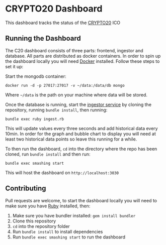 # CRYPTO20 Dashboard

This dashboard tracks the status of the [CRYPTO20](https://www.crypto20.com) ICO

## Running the Dashboard

The C20 dashboard consists of three parts: frontend, ingestor and database. All parts are distributed as docker containers. In order to spin up the dashboard locally you will need [Docker](https://www.docker.com/) installed. Follow these steps to set it up:

Start the mongodb container:

```
docker run -d -p 27017:27017 -v ~/data:/data/db mongo
```

Where `~/data` is the path on your machine where data will be stored.

Once the database is running, start the [ingestor service](https://github.com/dylanratcliffe/crypto20_ingestor) by cloning the repository, running `bundle install`, then running:

```
bundle exec ruby ingest.rb
```

This will update values every three seconds and add historical data every 10min. In order for the graph and bubble chart to display you will need at least two historical data points so leave this running for a while.

To then run the dashboard, `cd` into the directory where the repo has been cloned, run `bundle install` and then run:

```
bundle exec smashing start
```

This will host the dashboard on `http://localhost:3030`

## Contributing

Pull requests are welcome, to start the dashboard locally you will need to make sure you have [Ruby](https://www.ruby-lang.org/en/downloads/) installed, then:

  1. Make sure you have bundler installed: `gem install bundler`
  1. Clone this repository
  1. `cd` into the repository folder
  1. Run `bundle install` to install dependencies
  1. Run `bundle exec smashing start` to run the dashboard
